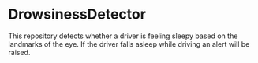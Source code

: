 # DrowsinessDetector
This repository detects whether a driver is feeling sleepy based on the landmarks of the eye. If the driver falls asleep while driving an alert will be raised.
